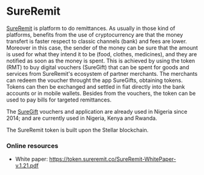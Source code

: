 # SureRemit 

[SureRemit](https://sureremit.co/) is platform to do remittances.
As usually in those kind of platforms, benefits from the use of cryptocurrency are that the money transfert is faster respect to classic channels (bank) and fees are  lower. 
Moreover in this case,  the sender of the money can be sure that the amount is used for what they intend it to be (food, clothes, medicines), and they are notified as soon as the money is spent.
This is achieved by using  the token (RMT)  to buy digital vouchers (SureGift) that can be spent  for goods and services from SureRemit's ecosystem of partner merchants. 
The merchants can redeem the voucher throught the app SureGifts, obtaining tokens. Tokens can then be exchanged and settled in fiat directly into the bank accounts or in mobile wallets. 
Besides from the vouchers, the token can be used to pay bills for targeted remittances. 

The [SureGift](https://suregifts.com.ng/) vouchers and application are already used in Nigeria since 2014; and are currently used in Nigeria, Kenya and Rwanda.

The SureRemit token is built upon the Stellar blockchain.

### Online resources
* White paper: https://token.sureremit.co/SureRemit-WhitePaper-v.1.21.pdf
